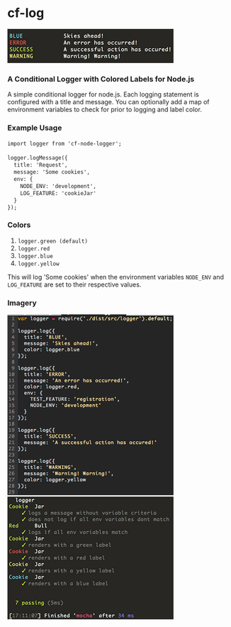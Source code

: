# cf-log

![](https://raw.githubusercontent.com/CreativeFlume/cf-log/master/assets/output.png)

### A Conditional Logger with Colored Labels for Node.js

A simple conditional logger for node.js. Each logging
statement is configured with a title and message. You
can optionally add a map of environment variables to
check for prior to logging and label color.

### Example Usage
```
import logger from 'cf-node-logger';

logger.logMessage({
  title: 'Request',
  message: 'Some cookies',
  env: {
    NODE_ENV: 'development',
    LOG_FEATURE: 'cookieJar'
  }
});

```

### Colors
1. `logger.green (default)`
2. `logger.red`
3. `logger.blue`
4. `logger.yellow`

This will log 'Some cookies' when the environment
variables `NODE_ENV` and `LOG_FEATURE` are set to
their respective values.

### Imagery
![](https://raw.githubusercontent.com/CreativeFlume/cf-log/master/assets/usage.png)
![](https://raw.githubusercontent.com/CreativeFlume/cf-log/master/assets/test.png)
